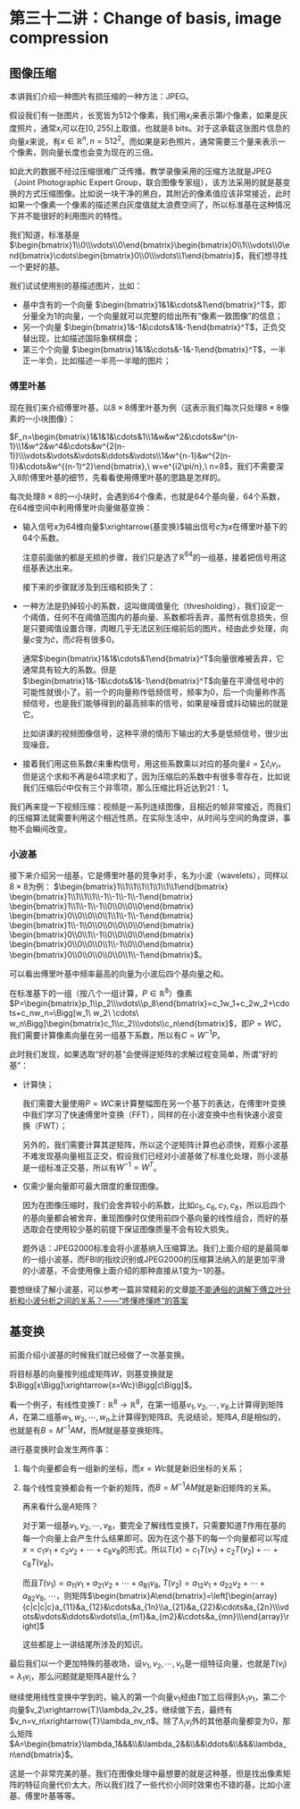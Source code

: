 
# 第三十二讲：Change of basis, image compression

## 图像压缩

本讲我们介绍一种图片有损压缩的一种方法：JPEG。

假设我们有一张图片，长宽皆为$512$个像素，我们用$x_i$来表示第$i$个像素，如果是灰度照片，通常$x_i$可以在$[0,255]$上取值，也就是8 bits。对于这承载这张图片信息的向量$x$来说，有$x\in\mathbb{R}^n, n=512^2$。而如果是彩色照片，通常需要三个量来表示一个像素，则向量长度也会变为现在的三倍。

如此大的数据不经过压缩很难广泛传播。教学录像采用的压缩方法就是JPEG（Joint Photographic Expert Group，联合图像专家组），该方法采用的就是基变换的方式压缩图像。比如说一块干净的黑白，其附近的像素值应该非常接近，此时如果一个像素一个像素的描述黑白灰度值就太浪费空间了，所以标准基在这种情况下并不能很好的利用图片的特性。

我们知道，标准基是 $\begin{bmatrix}1\\0\\\vdots\\0\end{bmatrix}\begin{bmatrix}0\\1\\\vdots\\0\end{bmatrix}\cdots\begin{bmatrix}0\\0\\\vdots\\1\end{bmatrix}$，我们想寻找一个更好的基。

我们试试使用别的基描述图片，比如：

* 基中含有的一个向量 $\begin{bmatrix}1&1&\cdots&1\end{bmatrix}^T$，即分量全为$1$的向量，一个向量就可以完整的给出所有“像素一致图像”的信息；
* 另一个向量 $\begin{bmatrix}1&-1&\cdots&1&-1\end{bmatrix}^T$，正负交替出现，比如描述国际象棋棋盘；
* 第三个个向量 $\begin{bmatrix}1&1&\cdots&-1&-1\end{bmatrix}^T$，一半正一半负，比如描述一半亮一半暗的图片；

### 傅里叶基

现在我们来介绍傅里叶基，以$8\times 8$傅里叶基为例（这表示我们每次只处理$8\times 8$像素的一小块图像）：

$F_n=\begin{bmatrix}1&1&1&\cdots&1\\1&w&w^2&\cdots&w^{n-1}\\1&w^2&w^4&\cdots&w^{2(n-1)}\\\vdots&\vdots&\vdots&\ddots&\vdots\\1&w^{n-1}&w^{2(n-1)}&\cdots&w^{(n-1)^2}\end{bmatrix},\ w=e^{i2\pi/n},\ n=8$，我们不需要深入$8$阶傅里叶基的细节，先看看使用傅里叶基的思路是怎样的。

每次处理$8\times 8$的一小块时，会遇到$64$个像素，也就是$64$个基向量，$64$个系数，在$64$维空间中利用傅里叶向量做基变换：

* 输入信号$x$为$64$维向量$\xrightarrow{基变换}$输出信号$c$为$x$在傅里叶基下的$64$个系数。

    注意前面做的都是无损的步骤，我们只是选了$\mathbb{R}^64$的一组基，接着把信号用这组基表达出来。
    
    接下来的步骤就涉及到压缩和损失了：
    
    
* 一种方法是扔掉较小的系数，这叫做阈值量化（thresholding），我们设定一个阈值，任何不在阈值范围内的基向量、系数都将丢弃，虽然有信息损失，但是只要阈值设置合理，肉眼几乎无法区别压缩前后的图片。经由此步处理，向量$c$变为$\hat c$，而$\hat c$将有很多$0$。
    
    通常$\begin{bmatrix}1&1&\cdots&1\end{bmatrix}^T$向量很难被丢弃，它通常具有较大的系数。但是$\begin{bmatrix}1&-1&\cdots&1&-1\end{bmatrix}^T$向量在平滑信号中的可能性就很小了。前一个的向量称作低频信号，频率为$0$，后一个向量称作高频信号，也是我们能够得到的最高频率的信号，如果是噪音或抖动输出的就是它。
    
    比如讲课的视频图像信号，这种平滑的情形下输出的大多是低频信号，很少出现噪音。
    
    
* 接着我们用这些系数$\hat c$来重构信号，用这些系数乘以对应的基向量$\hat x=\sum \hat{c}_iv_i$，但是这个求和不再是$64$项求和了，因为压缩后的系数中有很多零存在，比如说我们压缩后$\hat c$中仅有三个非零项，那么压缩比将近达到$21:1$。

我们再来提一下视频压缩：视频是一系列连续图像，且相近的帧非常接近，而我们的压缩算法就需要利用这个相近性质。在实际生活中，从时间与空间的角度讲，事物不会瞬间改变。

### 小波基

接下来介绍另一组基，它是傅里叶基的竞争对手，名为小波（wavelets），同样以$8\times 8$为例：
$\begin{bmatrix}1\\1\\1\\1\\1\\1\\1\\1\end{bmatrix}
\begin{bmatrix}1\\1\\1\\1\\-1\\-1\\-1\\-1\end{bmatrix}
\begin{bmatrix}1\\1\\-1\\-1\\0\\0\\0\\0\end{bmatrix}
\begin{bmatrix}0\\0\\0\\0\\1\\1\\-1\\-1\end{bmatrix}
\begin{bmatrix}1\\-1\\0\\0\\0\\0\\0\\0\end{bmatrix}
\begin{bmatrix}0\\0\\1\\-1\\0\\0\\0\\0\end{bmatrix}
\begin{bmatrix}0\\0\\0\\0\\1\\-1\\0\\0\end{bmatrix}
\begin{bmatrix}0\\0\\0\\0\\0\\0\\1\\-1\end{bmatrix}$。

可以看出傅里叶基中频率最高的向量为小波后四个基向量之和。

在标准基下的一组（按八个一组计算，$P\in\mathbb{R}^8$）像素$P=\begin{bmatrix}p_1\\p_2\\\vdots\\p_8\end{bmatrix}=c_1w_1+c_2w_2+\cdots+c_nw_n=\Bigg[w_1\ w_2\ \cdots\ w_n\Bigg]\begin{bmatrix}c_1\\c_2\\\vdots\\c_n\end{bmatrix}$，即$P=WC$，我们需要计算像素向量在另一组基下系数，所以有$C=W^{-1}P$。

此时我们发现，如果选取“好的基”会使得逆矩阵的求解过程变简单，所谓“好的基”：

* 计算快；
    
    我们需要大量使用$P=WC$来计算整幅图在另一个基下的表达，在傅里叶变换中我们学习了快速傅里叶变换（FFT），同样的在小波变换中也有快速小波变换（FWT）；
    
    另外的，我们需要计算其逆矩阵，所以这个逆矩阵计算也必须快，观察小波基不难发现基向量相互正交，假设我们已经对小波基做了标准化处理，则小波基是一组标准正交基，所以有$W^{-1}=W^T$。
    
    
* 仅需少量向量即可最大限度的重现图像。
    
    因为在图像压缩时，我们会舍弃较小的系数，比如$c_5,c_6,c_7,c_8$，所以后四个的基向量都会被舍弃，重现图像时仅使用前四个基向量的线性组合，而好的基选取会在使用较少基的前提下保证图像质量不会有较大损失。
    
    题外话：JPEG2000标准会将小波基纳入压缩算法。我们上面介绍的是最简单的一组小波基，而FBI的指纹识别或JPEG2000的压缩算法纳入的是更加平滑的小波基，不会使用像上面介绍的那种直接从$1$变为$-1$的基。

要想继续了解小波基，可以参考一篇非常精彩的文章[能不能通俗的讲解下傅立叶分析和小波分析之间的关系？——“咚懂咚懂咚“的答案](https://www.zhihu.com/question/22864189/answer/40772083)

## 基变换

前面介绍小波基的时候我们就已经做了一次基变换。

将目标基的向量按列组成矩阵$W$，则基变换就是$\Bigg[x\Bigg]\xrightarrow{x=Wc}\Bigg[c\Bigg]$。

看一个例子，有线性变换$T:\mathbb{R}^8\to\mathbb{R}^8$，在第一组基$v_1,v_2,\cdots,v_8$上计算得到矩阵$A$，在第二组基$w_1,w_2,\cdots,w_n$上计算得到矩阵$B$。先说结论，矩阵$A,B$是相似的，也就是有$B=M^{-1}AM$，而$M$就是基变换矩阵。

进行基变换时会发生两件事：
1. 每个向量都会有一组新的坐标，而$x=Wc$就是新旧坐标的关系；
2. 每个线性变换都会有一个新的矩阵，而$B=M^{-1}AM$就是新旧矩阵的关系。

    再来看什么是$A$矩阵？
    
    对于第一组基$v_1,v_2,\cdots,v_8$，要完全了解线性变换$T$，只需要知道$T$作用在基的每一个向量上会产生什么结果即可。因为在这个基下的每一个向量都可以写成$x=c_1v_1+c_2v_2+\cdots+c_8v_8$的形式，所以$T(x)=c_1T(v_1)+c_2T(v_2)+\cdots+c_8T(v_8)$。
    
    而且$T(v_1)=a_{11}v_1+a_{21}v_2+\cdots+a_{81}v_8,\ T(v_2)=a_{12}v_1+a_{22}v_2+\cdots+a_{82}v_8,\ \cdots$，则矩阵$\begin{bmatrix}A\end{bmatrix}=\left[\begin{array}{c|c|c|c}a_{11}&a_{12}&\cdots&a_{1n}\\a_{21}&a_{22}&\cdots&a_{2n}\\\vdots&\vdots&\ddots&\vdots\\a_{m1}&a_{m2}&\cdots&a_{mn}\\\end{array}\right]$
    
    这些都是上一讲结尾所涉及的知识。

最后我们以一个更加特殊的基收场，设$v_1,v_2,\cdots,v_n$是一组特征向量，也就是$T(v_i)=\lambda_1v_i$，那么问题就是矩阵$A$是什么？

继续使用线性变换中学到的，输入的第一个向量$v_1$经由$T$加工后得到$\lambda_1v_1$，第二个向量$v_2\xrightarrow{T}\lambda_2v_2$，继续做下去，最终有$v_n=v_n\xrightarrow{T}\lambda_nv_n$。除了$\lambda_iv_i$外的其他基向量都变为$0$，那么矩阵$A=\begin{bmatrix}\lambda_1&&&\\&\lambda_2&&\\&&\ddots&\\&&&\lambda_n\end{bmatrix}$。

这是一个非常完美的基，我们在图像处理中最想要的就是这种基，但是找出像素矩阵的特征向量代价太大，所以我们找了一些代价小同时效果也不错的基，比如小波基、傅里叶基等等。
